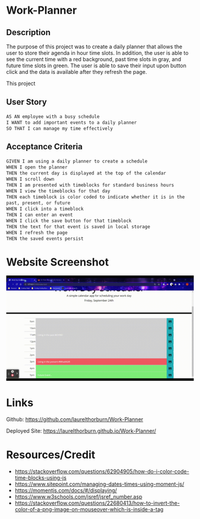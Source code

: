 # Work-Planner

## Description
The purpose of this project was to create a daily planner that allows the user to store their agenda in hour time slots.  In addition, the user is able to see the current time with a red background, past time slots in gray, and future time slots in green.  The user is able to save their input upon button click and the data is available after they refresh the page.

This project

## User Story

```
AS AN employee with a busy schedule
I WANT to add important events to a daily planner
SO THAT I can manage my time effectively
```

## Acceptance Criteria

```
GIVEN I am using a daily planner to create a schedule
WHEN I open the planner
THEN the current day is displayed at the top of the calendar
WHEN I scroll down
THEN I am presented with timeblocks for standard business hours
WHEN I view the timeblocks for that day
THEN each timeblock is color coded to indicate whether it is in the past, present, or future
WHEN I click into a timeblock
THEN I can enter an event
WHEN I click the save button for that timeblock
THEN the text for that event is saved in local storage
WHEN I refresh the page
THEN the saved events persist
```


# Website Screenshot

![Screenshot of Laurel Thorburn's Coding Quiz](Assets/Images/WorkPlanner.gif)

# Links

Github: https://github.com/laurelthorburn/Work-Planner

Deployed Site: https://laurelthorburn.github.io/Work-Planner/


# Resources/Credit

* https://stackoverflow.com/questions/62904905/how-do-i-color-code-time-blocks-using-js
* https://www.sitepoint.com/managing-dates-times-using-moment-js/
* https://momentjs.com/docs/#/displaying/
* https://www.w3schools.com/jsref/jsref_number.asp
* https://stackoverflow.com/questions/22680413/how-to-invert-the-color-of-a-png-image-on-mouseover-which-is-inside-a-tag


